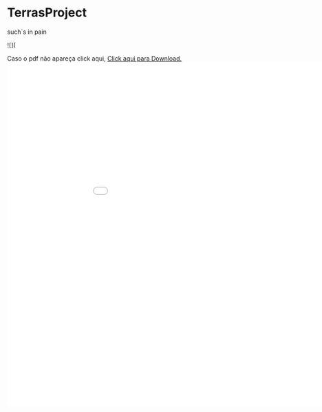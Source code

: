 # TerrasProject
such`s in pain


![](

Caso o pdf não apareça click aqui, <a href="EbrAutomacao/TerrasProject/blob/master/Chapter_31_Memory_Map.pdf" target="_blank">Click aqui para Download.</a> <embed src="EbrAutomacao/TerrasProject/blob/master/Chapter_31_Memory_Map.pdf" width="1000px" height="800px" />

